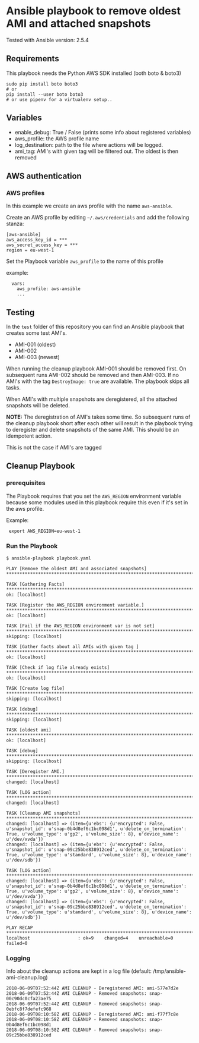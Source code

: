 # Ansible playbook to remove oldest AMI and attached snapshots

Tested with Ansible version: 2.5.4

## Requirements
This playbook needs the Python AWS SDK installed (both boto & boto3)

```
sudo pip install boto boto3
# or
pip install --user boto boto3
# or use pipenv for a virtualenv setup..
```


## Variables
- enable_debug: True / False (prints some info about registered variables)
- aws_profile: the AWS profile name
- log_destination: path to the file where actions will be logged.
- ami_tag: AMI's with given tag will be filtered out. The oldest is then removed

## AWS authentication
### AWS profiles
In this example we create an aws profile with the name `aws-ansible`.

Create an AWS profile by editing `~/.aws/credentials` and add the following
stanza:
```
[aws-ansible]
aws_access_key_id = ***
aws_secret_access_key = ***
region = eu-west-1
```

Set the Playbook variable `aws_profile` to the name of this profile

example:
```
  vars:
    aws_profile: aws-ansible
    ...
```


## Testing
In the `test` folder of this repository you can find an Ansible playbook that
creates some test AMI's.

- AMI-001 (oldest)
- AMI-002
- AMI-003 (newest)

When running the cleanup playbook AMI-001 should be removed first. On subsequent runs AMI-002 should be removed and then AMI-003.
If no AMI's with the tag `DestroyImage: true` are available. The playbook skips
all tasks.

When AMI's with multiple snapshots are deregistered, all the attached snapshots
will be deleted.

**NOTE:** The deregistration of AMI's takes some time. So subsequent
runs of the cleanup playbook short after each other will result in the playbook
trying to deregister and delete snapshots of the same AMI. This should be an
idempotent action.

This is not the case if AMI's are tagged

## Cleanup Playbook
### prerequisites
The Playbook requires that you set the `AWS_REGION` environment variable because
some modules used in this playbook require this even if it's set in the aws
profile.

Example:
```
 export AWS_REGION=eu-west-1
```

### Run the Playbook
```
$ ansible-playbook playbook.yaml

PLAY [Remove the oldest AMI and associated snapshots] **************************************************************************************

TASK [Gathering Facts] *********************************************************************************************************************
ok: [localhost]

TASK [Register the AWS_REGION environment variable.] ***************************************************************************************
ok: [localhost]

TASK [Fail if the AWS_REGION environment var is not set] ***********************************************************************************
skipping: [localhost]

TASK [Gather facts about all AMIs with given tag ] *****************************************************************************************
ok: [localhost]

TASK [Check if log file already exists] ****************************************************************************************************
ok: [localhost]

TASK [Create log file] *********************************************************************************************************************
skipping: [localhost]

TASK [debug] *******************************************************************************************************************************
skipping: [localhost]

TASK [oldest ami] **************************************************************************************************************************
ok: [localhost]

TASK [debug] *******************************************************************************************************************************
skipping: [localhost]

TASK [Deregister AMI.] *********************************************************************************************************************
changed: [localhost]

TASK [LOG action] **************************************************************************************************************************
changed: [localhost]

TASK [Cleanup AMI snapshots] ***************************************************************************************************************
changed: [localhost] => (item={u'ebs': {u'encrypted': False, u'snapshot_id': u'snap-0b4d8ef6c1bc098d1', u'delete_on_termination': True, u'volume_type': u'gp2', u'volume_size': 8}, u'device_name': u'/dev/xvda'})
changed: [localhost] => (item={u'ebs': {u'encrypted': False, u'snapshot_id': u'snap-09c25bbe838912ced', u'delete_on_termination': True, u'volume_type': u'standard', u'volume_size': 8}, u'device_name': u'/dev/sdb'})

TASK [LOG action] **************************************************************************************************************************
changed: [localhost] => (item={u'ebs': {u'encrypted': False, u'snapshot_id': u'snap-0b4d8ef6c1bc098d1', u'delete_on_termination': True, u'volume_type': u'gp2', u'volume_size': 8}, u'device_name': u'/dev/xvda'})
changed: [localhost] => (item={u'ebs': {u'encrypted': False, u'snapshot_id': u'snap-09c25bbe838912ced', u'delete_on_termination': True, u'volume_type': u'standard', u'volume_size': 8}, u'device_name': u'/dev/sdb'})

PLAY RECAP *********************************************************************************************************************************
localhost                  : ok=9    changed=4    unreachable=0    failed=0
```

### Logging
Info about the cleanup actions are kept in a log file (default:
/tmp/ansible-ami-cleanup.log)

```
2018-06-09T07:52:44Z AMI CLEANUP - Deregistered AMI: ami-577e7d2e
2018-06-09T07:52:44Z AMI CLEANUP - Removed snapshots: snap-00c90dc0cfa23ae75
2018-06-09T07:52:44Z AMI CLEANUP - Removed snapshots: snap-0ebfc8f7defefc968
2018-06-09T08:10:58Z AMI CLEANUP - Deregistered AMI: ami-f77f7c8e
2018-06-09T08:10:58Z AMI CLEANUP - Removed snapshots: snap-0b4d8ef6c1bc098d1
2018-06-09T08:10:58Z AMI CLEANUP - Removed snapshots: snap-09c25bbe838912ced
```
